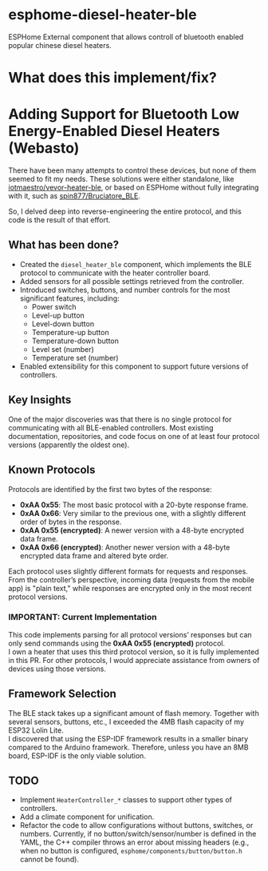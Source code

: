 # esphome-diesel-heater-ble
ESPHome External component that allows controll of bluetooth enabled popular chinese diesel heaters.

# What does this implement/fix?

# Adding Support for Bluetooth Low Energy-Enabled Diesel Heaters (Webasto)

There have been many attempts to control these devices, but none of them seemed to fit my needs. These solutions were either standalone, like [iotmaestro/vevor-heater-ble](https://github.com/iotmaestro/vevor-heater-ble), or based on ESPHome without fully integrating with it, such as [spin877/Bruciatore_BLE](https://github.com/spin877/Bruciatore_BLE/blob/main/ESP32-VevorBLE.yaml).

So, I delved deep into reverse-engineering the entire protocol, and this code is the result of that effort.

## What has been done?
- Created the `diesel_heater_ble` component, which implements the BLE protocol to communicate with the heater controller board.
- Added sensors for all possible settings retrieved from the controller.
- Introduced switches, buttons, and number controls for the most significant features, including:
  - Power switch
  - Level-up button
  - Level-down button
  - Temperature-up button
  - Temperature-down button
  - Level set (number)
  - Temperature set (number)
- Enabled extensibility for this component to support future versions of controllers.

## Key Insights
One of the major discoveries was that there is no single protocol for communicating with all BLE-enabled controllers. Most existing documentation, repositories, and code focus on one of at least four protocol versions (apparently the oldest one).

## Known Protocols
Protocols are identified by the first two bytes of the response:
- **0xAA 0x55**: The most basic protocol with a 20-byte response frame.
- **0xAA 0x66**: Very similar to the previous one, with a slightly different order of bytes in the response.
- **0xAA 0x55 (encrypted)**: A newer version with a 48-byte encrypted data frame.
- **0xAA 0x66 (encrypted)**: Another newer version with a 48-byte encrypted data frame and altered byte order.

Each protocol uses slightly different formats for requests and responses. From the controller’s perspective, incoming data (requests from the mobile app) is "plain text," while responses are encrypted only in the most recent protocol versions.

### IMPORTANT: Current Implementation
This code implements parsing for all protocol versions’ responses but can only send commands using the **0xAA 0x55 (encrypted)** protocol.  
I own a heater that uses this third protocol version, so it is fully implemented in this PR. For other protocols, I would appreciate assistance from owners of devices using those versions.

## Framework Selection
The BLE stack takes up a significant amount of flash memory. Together with several sensors, buttons, etc., I exceeded the 4MB flash capacity of my ESP32 Lolin Lite.  
I discovered that using the ESP-IDF framework results in a smaller binary compared to the Arduino framework. Therefore, unless you have an 8MB board, ESP-IDF is the only viable solution.

## TODO
- Implement `HeaterController_*` classes to support other types of controllers.
- Add a climate component for unification.
- Refactor the code to allow configurations without buttons, switches, or numbers. Currently, if no button/switch/sensor/number is defined in the YAML, the C++ compiler throws an error about missing headers (e.g., when no button is configured, `esphome/components/button/button.h` cannot be found).
